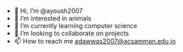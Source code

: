- 👋 Hi, I’m @ayoush2007
- 👀 I’m interested in animals
- 🌱 I’m currently learning computer science
- 💞️ I’m looking to collaborate on projects
- 📫 How to reach me adawwas2007@acsamman.edu.jo

<!---
ayoush2007/ayoush2007 is a ✨ special ✨ repository because its `README.md` (this file) appears on your GitHub profile.
You can click the Preview link to take a look at your changes.
--->
